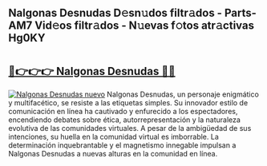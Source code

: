 ## Nalgonas Desnudas D𝚎sn𝚞dos filtr𝚊dos - Parts-AM7 Vid𝚎os filtr𝚊dos - N𝚞evas f𝚘tos atr𝚊ctivas Hg0KY

# <h2><a href="http://mbbbaq.tromn.icu/?c=Nalgonas+Desnudas">🔗👉👉👉 Nalgonas Desnudas 🔗🔗</a></h2>

[![Nalgonas Desnudas nuevo](https://i.imgur.com/pEAQMta.gif)](http://mbbbaq.tromn.icu/?c=Nalgonas+Desnudas)
Nalgonas Desnudas, un personaje enigmático y multifacético, se resiste a las etiquetas simples. Su innovador estilo de comunicación en línea ha cautivado y enfurecido a los espectadores, encendiendo debates sobre ética, autorrepresentación y la naturaleza evolutiva de las comunidades virtuales. A pesar de la ambigüedad de sus intenciones, su huella en la comunidad virtual es imborrable. La determinación inquebrantable y el magnetismo innegable impulsan a Nalgonas Desnudas a nuevas alturas en la comunidad en línea.

